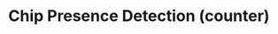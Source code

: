 ---
title: Chip Presence Detection (counter)
name: chip_presence_detection
category: chip
explanation: "This `chip` shows you the actual presence in your home. Shows residents and guests (guests only if one or more)."
image_path: "/assets/images/chip_localisation_present.png"
internal: false
generator_install: true
generator_example: true
generator_button: true
variables:
  - name: ulm_chip_presence_counter_residents
    type: variable
    example: sensor.my_residents_counter
    required: true 
    explanation: "This is the sensor that shows your residents counter."
  - name: ulm_chip_presence_counter_guests
    type: variable
    example: sensor.my_guests_counter
    required: true 
    explanation: "This is the sensor that shows your guests counter."
yaml: |-
  - type: 'custom:button-card'
    template: chip_presence_detection
    variables:
      ulm_chip_presence_counter_residents: sensor.my_residents_counter
      ulm_chip_presence_counter_guests: sensor.my_guests_counter
ui: |-
  type: 'custom:button-card'
  template: chip_presence_detection
  variables:
    ulm_chip_presence_counter_residents: sensor.my_residents_counter
    ulm_chip_presence_counter_guests: sensor.my_guests_counter
code: |-
  chip_presence_detection:
    template: chips
    triggers_update:
      - "[[[ variables.ulm_chip_presence_counter_residents ]]]"
      - "[[[ variables.ulm_chip_presence_counter_guests ]]]"
    label: |
      [[[
        var guests = states[variables.ulm_chip_presence_counter_guests].state ? ' / ' + states[variables.ulm_chip_presence_counter_guests].state : '';
        return '🏠 ' +  states[variables.ulm_chip_presence_counter_residents].state + guests;
      ]]]
---